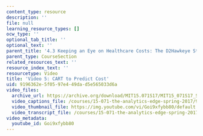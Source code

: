 ```yaml
---
content_type: resource
description: ''
file: null
learning_resource_types: []
ocw_type: ''
optional_tab_title: ''
optional_text: ''
parent_title: '4.3 Keeping an Eye on Healthcare Costs: The D2Hawkeye Story '
parent_type: CourseSection
related_resources_text: ''
resource_index_text: ''
resourcetype: Video
title: 'Video 5: CART to Predict Cost'
uid: 9196362e-5f05-97e4-49da-d5e565033d6a
video_files:
  archive_url: https://archive.org/download/MIT15.071S17/MIT15_071S17_Session_4.3.09_300k.mp4
  video_captions_file: /courses/15-071-the-analytics-edge-spring-2017/9470cad43f795911b9f55dc4c000ba3d_Goi9xfybb80.vtt
  video_thumbnail_file: https://img.youtube.com/vi/Goi9xfybb80/default.jpg
  video_transcript_file: /courses/15-071-the-analytics-edge-spring-2017/ba0b929d75537070825a0577f0c677a5_Goi9xfybb80.pdf
video_metadata:
  youtube_id: Goi9xfybb80
---
```

